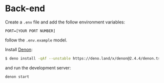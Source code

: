 # Back-end

Create a `.env` file and add the follow environment variables:
```dotenv
PORT=[YOUR PORT NUMBER]
```
follow the `.env.example` model.

Install [Denon](https://deno.land/x/denon):
```bash
$ deno install -qAf --unstable https://deno.land/x/denon@2.4.4/denon.ts
```
and run the development server:
```bash
denon start
```